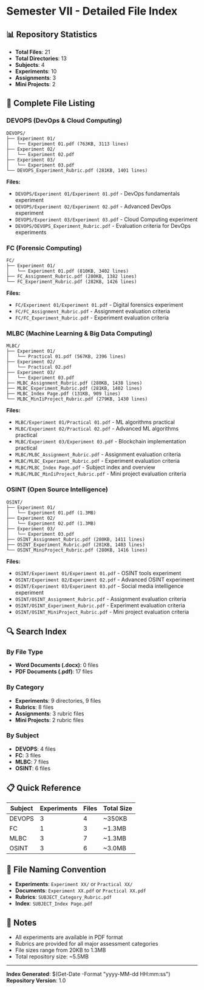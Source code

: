 # Semester VII - Detailed File Index

## 📊 Repository Statistics
- **Total Files**: 21
- **Total Directories**: 13
- **Subjects**: 4
- **Experiments**: 10
- **Assignments**: 3
- **Mini Projects**: 2

## 📁 Complete File Listing

### DEVOPS (DevOps & Cloud Computing)
```
DEVOPS/
├── Experiment 01/
│   └── Experiment 01.pdf (763KB, 3113 lines)
├── Experiment 02/
│   └── Experiment 02.pdf
├── Experiment 03/
│   └── Experiment 03.pdf
└── DEVOPS_Experiment_Rubric.pdf (281KB, 1401 lines)
```

**Files:**
- `DEVOPS/Experiment 01/Experiment 01.pdf` - DevOps fundamentals experiment
- `DEVOPS/Experiment 02/Experiment 02.pdf` - Advanced DevOps experiment
- `DEVOPS/Experiment 03/Experiment 03.pdf` - Cloud Computing experiment
- `DEVOPS/DEVOPS_Experiment_Rubric.pdf` - Evaluation criteria for DevOps experiments

### FC (Forensic Computing)
```
FC/
├── Experiment 01/
│   └── Experiment 01.pdf (810KB, 3402 lines)
├── FC_Assignment_Rubric.pdf (280KB, 1382 lines)
└── FC_Experiment_Rubric.pdf (282KB, 1426 lines)
```

**Files:**
- `FC/Experiment 01/Experiment 01.pdf` - Digital forensics experiment
- `FC/FC_Assignment_Rubric.pdf` - Assignment evaluation criteria
- `FC/FC_Experiment_Rubric.pdf` - Experiment evaluation criteria

### MLBC (Machine Learning & Big Data Computing)
```
MLBC/
├── Experiment 01/
│   └── Practical 01.pdf (567KB, 2396 lines)
├── Experiment 02/
│   └── Practical 02.pdf
├── Experiment 03/
│   └── Experiment 03.pdf
├── MLBC_Assignment_Rubric.pdf (280KB, 1438 lines)
├── MLBC_Experiment_Rubric.pdf (281KB, 1402 lines)
├── MLBC_Index Page.pdf (131KB, 909 lines)
└── MLBC_MinIiProject_Rubric.pdf (279KB, 1430 lines)
```

**Files:**
- `MLBC/Experiment 01/Practical 01.pdf` - ML algorithms practical
- `MLBC/Experiment 02/Practical 02.pdf` - Advanced ML algorithms practical
- `MLBC/Experiment 03/Experiment 03.pdf` - Blockchain implementation practical
- `MLBC/MLBC_Assignment_Rubric.pdf` - Assignment evaluation criteria
- `MLBC/MLBC_Experiment_Rubric.pdf` - Experiment evaluation criteria
- `MLBC/MLBC_Index Page.pdf` - Subject index and overview
- `MLBC/MLBC_MinIiProject_Rubric.pdf` - Mini project evaluation criteria

### OSINT (Open Source Intelligence)
```
OSINT/
├── Experiment 01/
│   └── Experiment 01.pdf (1.3MB)
├── Experiment 02/
│   └── Experiment 02.pdf (1.3MB)
├── Experiment 03/
│   └── Experiment 03.pdf
├── OSINT_Assignment_Rubric.pdf (280KB, 1411 lines)
├── OSINT_Experiment_Rubric.pdf (281KB, 1403 lines)
└── OSINT_MiniProject_Rubric.pdf (280KB, 1416 lines)
```

**Files:**
- `OSINT/Experiment 01/Experiment 01.pdf` - OSINT tools experiment
- `OSINT/Experiment 02/Experiment 02.pdf` - Advanced OSINT experiment
- `OSINT/Experiment 03/Experiment 03.pdf` - Social media intelligence experiment
- `OSINT/OSINT_Assignment_Rubric.pdf` - Assignment evaluation criteria
- `OSINT/OSINT_Experiment_Rubric.pdf` - Experiment evaluation criteria
- `OSINT/OSINT_MiniProject_Rubric.pdf` - Mini project evaluation criteria

## 🔍 Search Index

### By File Type
- **Word Documents (.docx)**: 0 files
- **PDF Documents (.pdf)**: 17 files

### By Category
- **Experiments**: 9 directories, 9 files
- **Rubrics**: 8 files
- **Assignments**: 3 rubric files
- **Mini Projects**: 2 rubric files

### By Subject
- **DEVOPS**: 4 files
- **FC**: 3 files
- **MLBC**: 7 files
- **OSINT**: 6 files

## 📋 Quick Reference

| Subject | Experiments | Files | Total Size |
|---------|-------------|-------|------------|
| DEVOPS | 3 | 4 | ~350KB |
| FC | 1 | 3 | ~1.3MB |
| MLBC | 3 | 7 | ~1.3MB |
| OSINT | 3 | 6 | ~3.0MB |

## 🎯 File Naming Convention

- **Experiments**: `Experiment XX/` or `Practical XX/`
- **Documents**: `Experiment XX.pdf` or `Practical XX.pdf`
- **Rubrics**: `SUBJECT_Category_Rubric.pdf`
- **Index**: `SUBJECT_Index Page.pdf`

## 📝 Notes

- All experiments are available in PDF format
- Rubrics are provided for all major assessment categories
- File sizes range from 20KB to 1.3MB
- Total repository size: ~5.5MB

---

**Index Generated**: $(Get-Date -Format "yyyy-MM-dd HH:mm:ss")
**Repository Version**: 1.0